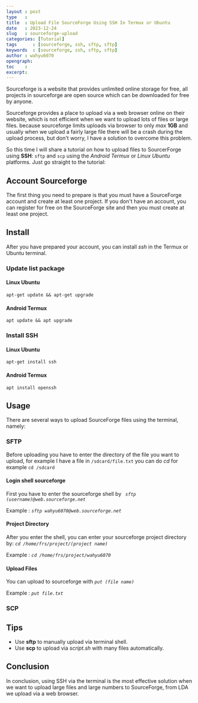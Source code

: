 ```yaml
---
layout : post
type   : 
title  : Upload File SourceForge Using SSH In Termux or Ubuntu
date   : 2023-12-24
slug   : sourceforge-upload
categories: [Tutorial]
tags      : [sourceforge, ssh, sftp, sftp]
keywords  : [sourceforge, ssh, sftp, sftp]
author : wahyu6070
opengraph:
toc    :
excerpt:
---
```



Sourceforge is a website that provides unlimited online storage for free, all projects in sourceforge are open source which can be downloaded for free by anyone.

Sourceforge provides a place to upload via a web browser online on their website, which is not efficient when we want to upload lots of files or large files.  because sourceforge limits uploads via browser to only *max* **1GB** and usually when we upload a fairly large file there will be a crash during the upload process, but don't worry, I have a solution to overcome this problem.

So this time I will share a tutorial on how to upload files to SourcerForge using **SSH**: ``sftp`` and ``scp`` using the *Android Termux* or *Linux Ubuntu* platforms.  Just go straight to the tutorial:

## Account Sourceforge
The first thing you need to prepare is that you must have a SourceForge account and create at least one project. If you don't have an account, you can register for free on the SourceForge site and then you must create at least one project.

## Install
After you have prepared your account, you can install *ssh* in the Termux or Ubuntu terminal.

### Update list package
#### Linux Ubuntu
``apt-get update && apt-get upgrade``
#### Android Termux
``apt update && apt upgrade``

### Install SSH
#### Linux Ubuntu
``apt-get install ssh``
#### Android Termux
``apt install openssh``

## Usage

There are several ways to upload SourceForge files using the terminal, namely:
### SFTP
Before uploading you have to enter the directory of the file you want to upload, for example I have a file in ``/sdcard/file.txt`` you can do *cd* for example ``cd /sdcard``

#### Login shell sourceforge
First you have to enter the sourceforge shell by *`` sftp (username)@web.sourceforge.net``*

Example : *``sftp wahyu6070@web.sourceforge.net``*

#### Project Directory
After you enter the shell, you can enter your sourceforge project directory by: *``cd /home/frs/project/(project name)``*

Example : *``cd /home/frs/project/wahyu6070``*

#### Upload Files
You can upload to sourceforge with *``put (file name)``*

Example : *``put file.txt``*

### SCP

## Tips

- Use **sftp** to manually upload via terminal shell.
- Use **scp** to upload via *script.sh* with many files automatically.

## Conclusion
In conclusion, using SSH via the terminal is the most effective solution when we want to upload large files and large numbers to SourceForge, from LDA we upload via a web browser.


